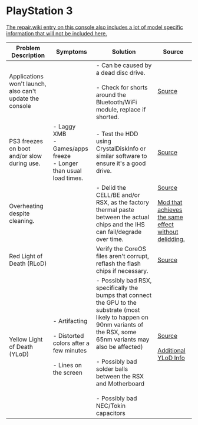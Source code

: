 # PlayStation 3

[The repair.wiki entry on this console also includes a lot of model specific information that will not be included here.](https://repair.wiki/w/Playstation_3)

| Problem Description                                      | Symptoms                                                                                 | Solution                                                                                                                                                                                                                                                                                    | Source                                                                                                                                                                                                                   |
| -------------------------------------------------------- | ---------------------------------------------------------------------------------------- | ------------------------------------------------------------------------------------------------------------------------------------------------------------------------------------------------------------------------------------------------------------------------------------------- | ------------------------------------------------------------------------------------------------------------------------------------------------------------------------------------------------------------------------ |
| Applications won't launch, also can't update the console |                                                                                          | - Can be caused by a dead disc drive.<br><br>- Check for shorts around the Bluetooth/WiFi module, replace if shorted.                                                                                                                                                                       | [Source](https://repair.wiki/w/Playstation_3)                                                                                                                                                                            |
| PS3 freezes on boot and/or slow during use.              | - Laggy XMB <br>- Games/apps freeze<br>- Longer than usual load times.                   | - Test the HDD using CrystalDiskInfo or similar software to ensure it's a good drive.                                                                                                                                                                                                       | [Source](https://repair.wiki/w/Playstation_3)                                                                                                                                                                            |
| Overheating despite cleaning.                            |                                                                                          | - Delid the CELL/BE and/or RSX, as the factory thermal paste between the actual chips and the IHS can fail/degrade over time.                                                                                                                                                               | [Source](https://repair.wiki/w/Playstation_3)<br><br>[Mod that achieves the same effect without delidding.](https://www.psx-place.com/threads/tutorial-ps3-cell-b-e-thermal-dissipation-without-removing-the-ihs.23066/) |
| Red Light of Death (RLoD)                                |                                                                                          | Verify the CoreOS files aren't corrupt, reflash the flash chips if necessary.                                                                                                                                                                                                               | [Source](https://repair.wiki/w/Playstation_3)                                                                                                                                                                            |
| Yellow Light of Death (YLoD)                             | - Artifacting<br><br>- Distorted colors after a few minutes<br><br>- Lines on the screen | - Possibly bad RSX, specifically the bumps that connect the GPU to the substrate (most likely to happen on 90nm variants of the RSX, some 65nm variants may also be affected)<br><br>- Possibly bad solder balls between the RSX and Motherboard<br><br>- Possibly bad NEC/Tokin capacitors | [Source](https://repair.wiki/w/Playstation_3)<br><br>[Additional YLoD  Info](https://www.youtube.com/watch?v=Za7WTNwAX0c&t=28s)                                                                                          |
